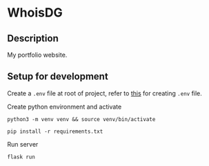 # WhoisDG

## Description

My portfolio website.

## Setup for development

Create a `.env` file at root of project, refer to [this](./.env.example) for creating `.env` file.

Create python environment and activate
```
python3 -m venv venv && source venv/bin/activate
```
```
pip install -r requirements.txt
```

Run server
```
flask run
```
